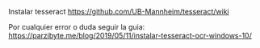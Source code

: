 Instalar tesseract 
https://github.com/UB-Mannheim/tesseract/wiki

Por cualquier error o duda seguir la guia:
https://parzibyte.me/blog/2019/05/11/instalar-tesseract-ocr-windows-10/